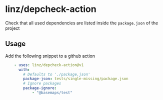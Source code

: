 # linz/depcheck-action

Check that all used dependencies are listed inside the `package.json` of the project

## Usage

Add the following snippet to a github action
```yaml
    - uses: linz/depcheck-action@v1
      with:
        # Defaults to './package.json'
        package-json: tests/single-missing/package.json
        # Ignore packages
        package-ignore:
            - "@basemaps/test"
```